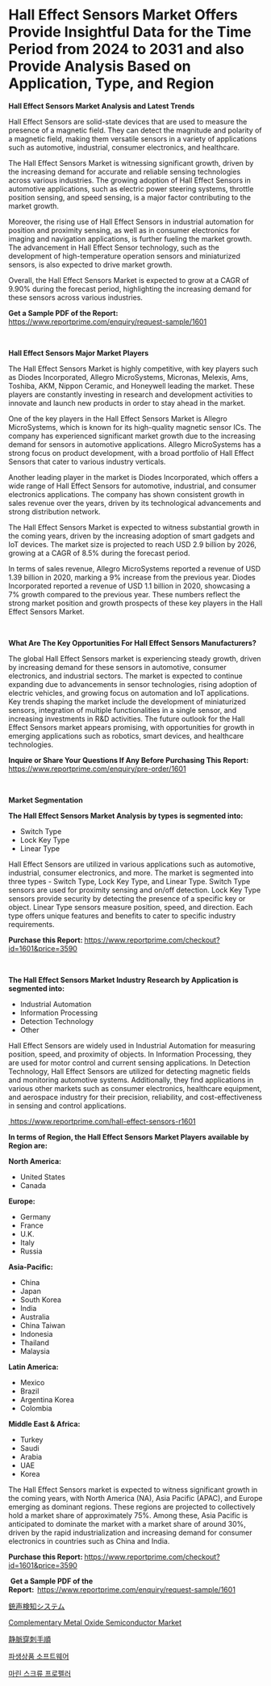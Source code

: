 <p><h1>Hall Effect Sensors Market Offers Provide Insightful Data for the Time Period from 2024 to 2031 and also Provide Analysis Based on Application, Type, and Region</h1></p><p><strong>Hall Effect Sensors Market Analysis and Latest Trends</strong></p>
<p><p>Hall Effect Sensors are solid-state devices that are used to measure the presence of a magnetic field. They can detect the magnitude and polarity of a magnetic field, making them versatile sensors in a variety of applications such as automotive, industrial, consumer electronics, and healthcare.</p><p>The Hall Effect Sensors Market is witnessing significant growth, driven by the increasing demand for accurate and reliable sensing technologies across various industries. The growing adoption of Hall Effect Sensors in automotive applications, such as electric power steering systems, throttle position sensing, and speed sensing, is a major factor contributing to the market growth.</p><p>Moreover, the rising use of Hall Effect Sensors in industrial automation for position and proximity sensing, as well as in consumer electronics for imaging and navigation applications, is further fueling the market growth. The advancement in Hall Effect Sensor technology, such as the development of high-temperature operation sensors and miniaturized sensors, is also expected to drive market growth.</p><p>Overall, the Hall Effect Sensors Market is expected to grow at a CAGR of 9.90% during the forecast period, highlighting the increasing demand for these sensors across various industries.</p></p>
<p><strong>Get a Sample PDF of the Report:&nbsp;</strong> <a href="https://www.reportprime.com/enquiry/request-sample/1601">https://www.reportprime.com/enquiry/request-sample/1601</a></p>
<p>&nbsp;</p>
<p><strong>Hall Effect Sensors Major Market Players</strong></p>
<p><p>The Hall Effect Sensors Market is highly competitive, with key players such as Diodes Incorporated, Allegro MicroSystems, Micronas, Melexis, Ams, Toshiba, AKM, Nippon Ceramic, and Honeywell leading the market. These players are constantly investing in research and development activities to innovate and launch new products in order to stay ahead in the market.</p><p>One of the key players in the Hall Effect Sensors Market is Allegro MicroSystems, which is known for its high-quality magnetic sensor ICs. The company has experienced significant market growth due to the increasing demand for sensors in automotive applications. Allegro MicroSystems has a strong focus on product development, with a broad portfolio of Hall Effect Sensors that cater to various industry verticals.</p><p>Another leading player in the market is Diodes Incorporated, which offers a wide range of Hall Effect Sensors for automotive, industrial, and consumer electronics applications. The company has shown consistent growth in sales revenue over the years, driven by its technological advancements and strong distribution network.</p><p>The Hall Effect Sensors Market is expected to witness substantial growth in the coming years, driven by the increasing adoption of smart gadgets and IoT devices. The market size is projected to reach USD 2.9 billion by 2026, growing at a CAGR of 8.5% during the forecast period.</p><p>In terms of sales revenue, Allegro MicroSystems reported a revenue of USD 1.39 billion in 2020, marking a 9% increase from the previous year. Diodes Incorporated reported a revenue of USD 1.1 billion in 2020, showcasing a 7% growth compared to the previous year. These numbers reflect the strong market position and growth prospects of these key players in the Hall Effect Sensors Market.</p></p>
<p>&nbsp;</p>
<p><strong>What Are The Key Opportunities For Hall Effect Sensors Manufacturers?</strong></p>
<p><p>The global Hall Effect Sensors market is experiencing steady growth, driven by increasing demand for these sensors in automotive, consumer electronics, and industrial sectors. The market is expected to continue expanding due to advancements in sensor technologies, rising adoption of electric vehicles, and growing focus on automation and IoT applications. Key trends shaping the market include the development of miniaturized sensors, integration of multiple functionalities in a single sensor, and increasing investments in R&D activities. The future outlook for the Hall Effect Sensors market appears promising, with opportunities for growth in emerging applications such as robotics, smart devices, and healthcare technologies.</p></p>
<p><strong>Inquire or Share Your Questions If Any Before Purchasing This Report:</strong> <a href="https://www.reportprime.com/enquiry/pre-order/1601">https://www.reportprime.com/enquiry/pre-order/1601</a></p>
<p>&nbsp;</p>
<p><strong>Market Segmentation</strong></p>
<p><strong>The Hall Effect Sensors Market Analysis by types is segmented into:</strong></p>
<p><ul><li>Switch Type</li><li>Lock Key Type</li><li>Linear Type</li></ul></p>
<p><p>Hall Effect Sensors are utilized in various applications such as automotive, industrial, consumer electronics, and more. The market is segmented into three types - Switch Type, Lock Key Type, and Linear Type. Switch Type sensors are used for proximity sensing and on/off detection. Lock Key Type sensors provide security by detecting the presence of a specific key or object. Linear Type sensors measure position, speed, and direction. Each type offers unique features and benefits to cater to specific industry requirements.</p></p>
<p><strong>Purchase this Report:&nbsp;</strong><a href="https://www.reportprime.com/checkout?id=1601&price=3590">https://www.reportprime.com/checkout?id=1601&price=3590</a></p>
<p>&nbsp;</p>
<p><strong>The Hall Effect Sensors Market Industry Research by Application is segmented into:</strong></p>
<p><ul><li>Industrial Automation</li><li>Information Processing</li><li>Detection Technology</li><li>Other</li></ul></p>
<p><p>Hall Effect Sensors are widely used in Industrial Automation for measuring position, speed, and proximity of objects. In Information Processing, they are used for motor control and current sensing applications. In Detection Technology, Hall Effect Sensors are utilized for detecting magnetic fields and monitoring automotive systems. Additionally, they find applications in various other markets such as consumer electronics, healthcare equipment, and aerospace industry for their precision, reliability, and cost-effectiveness in sensing and control applications.</p></p>
<p><a href="https://www.reportprime.com/hall-effect-sensors-r1601">&nbsp;https://www.reportprime.com/hall-effect-sensors-r1601</a></p>
<p><strong>In terms of Region, the Hall Effect Sensors Market Players available by Region are:</strong></p>
<p>
    <p> <strong> North America: </strong>
        <ul>
            <li>United States</li>
            <li>Canada</li>
        </ul>
        </p> 
    <p> <strong> Europe: </strong>
        <ul>
            <li>Germany</li>
            <li>France</li>
            <li>U.K.</li>
            <li>Italy</li>
            <li>Russia</li>
        </ul>
        </p> 
    <p> <strong> Asia-Pacific: </strong>
        <ul>
            <li>China</li>
            <li>Japan</li>
            <li>South Korea</li>
            <li>India</li>
            <li>Australia</li>
            <li>China Taiwan</li>
            <li>Indonesia</li>
            <li>Thailand</li>
            <li>Malaysia</li>
        </ul>
        </p> 
    <p> <strong> Latin America: </strong>
        <ul>
            <li>Mexico</li>
            <li>Brazil</li>
            <li>Argentina Korea</li>
            <li>Colombia</li>
        </ul>
        </p> 
    <p> <strong> Middle East & Africa: </strong>
        <ul>
            <li>Turkey</li>
            <li>Saudi</li>
            <li>Arabia</li>
            <li>UAE</li>
            <li>Korea</li>
        </ul>
    </p>
    </p>
<p><p>The Hall Effect Sensors market is expected to witness significant growth in the coming years, with North America (NA), Asia Pacific (APAC), and Europe emerging as dominant regions. These regions are projected to collectively hold a market share of approximately 75%. Among these, Asia Pacific is anticipated to dominate the market with a market share of around 30%, driven by the rapid industrialization and increasing demand for consumer electronics in countries such as China and India.</p></p>
<p><strong>Purchase this Report: </strong><a href="https://www.reportprime.com/checkout?id=1601&price=3590">https://www.reportprime.com/checkout?id=1601&price=3590</a></p>
<p>&nbsp;<strong>Get a Sample PDF of the Report:&nbsp;&nbsp;</strong><a href="https://www.reportprime.com/enquiry/request-sample/1601">https://www.reportprime.com/enquiry/request-sample/1601</a></p>
<p><strong></strong></p>
<p><p><a href="https://medium.com/@deontestanton2023/%E9%8A%83%E6%92%83%E6%A4%9C%E7%9F%A5%E3%82%B7%E3%82%B9%E3%83%86%E3%83%A0%E5%B8%82%E5%A0%B4%E3%81%AE%E3%83%88%E3%83%AC%E3%83%B3%E3%83%89%E3%81%A8%E5%B8%82%E5%A0%B4%E5%88%86%E6%9E%90%E3%81%AF-2024%E5%B9%B4%E3%81%8B%E3%82%892031%E5%B9%B4%E3%81%BE%E3%81%A7%E3%81%AE%E6%9C%9F%E9%96%93%E3%81%AB%E4%BA%88%E6%B8%AC%E3%81%95%E3%82%8C%E3%81%A6%E3%81%84%E3%81%BE%E3%81%99-d6cf04a1e978">銃声検知システム</a></p><p><a href="https://github.com/AlysaLedner2023/Market-Research-Report-List-1/blob/main/complementary-metal-oxide-semiconductor-market.md">Complementary Metal Oxide Semiconductor Market</a></p><p><a href="https://github.com/JacksonWiza1924/Market-Research-Report-List-1/blob/main/573275371357.md">静脈穿刺手順</a></p><p><a href="https://github.com/RichardLueilwitz787/Market-Research-Report-List-1/blob/main/859854868797.md">파생상품 소프트웨어</a></p><p><a href="https://github.com/fredrickeglers/Market-Research-Report-List-2/blob/main/996508268796.md">마린 스크류 프로펠러</a></p></p>